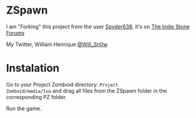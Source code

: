 ZSpawn
====== 

I am "Forking" this project from the user <a href="http://www.theindiestone.com/community/memberlist.php?mode=viewprofile&u=379" target="_blank">Spyder638</a>. it's on <a href="http://www.theindiestone.com/community/viewtopic.php?f=28&t=13256" target="_blank">The Indie Stone Forums</a>

My Twitter, William Henrique <a href="https://twitter.com/Will_Sn0w" target="_blank">@Will_Sn0w</a>

Instalation
===========

Go to your Project Zomboid directory: <code>Project Zomboid/media/lua</code> and drag all files from the ZSpawn folder in the corresponding PZ folder.

Run the game.
